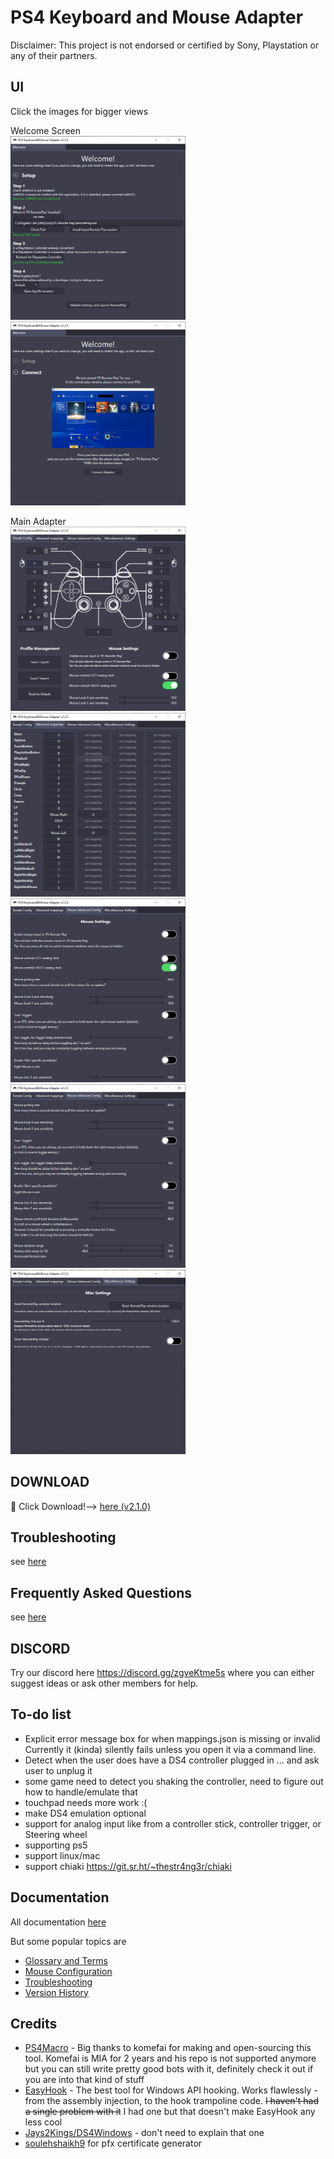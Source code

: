 # PS4 Keyboard and Mouse Adapter 
Disclaimer: This project is not endorsed or certified by Sony, Playstation or any of their partners.


## UI

Click the images for bigger views

Welcome Screen <br>
<a href="documentation/welcome-1.png" target="_blank"><img src="documentation/welcome-1.png" alt="example UI Tab 1" width="280"/></a>
<a href="documentation/welcome-2.png" target="_blank"><img src="documentation/welcome-2.png" alt="example UI Tab 1" width="280"/></a>


Main Adapter <br>
<a href="documentation/example-ui-1.png" target="_blank"><img src="documentation/example-ui-1.png" alt="example UI Tab 1" width="280"/></a>
<a href="documentation/example-ui-2.png" target="_blank"><img src="documentation/example-ui-2.png" alt="example UI Tab 2" width="280"/></a>
<a href="documentation/example-ui-3.png" target="_blank"><img src="documentation/example-ui-3.png" alt="example UI Tab 3" width="280"/></a>
<a href="documentation/example-ui-4.png" target="_blank"><img src="documentation/example-ui-4.png" alt="example UI Tab 4" width="280"/></a>
<a href="documentation/example-ui-4.png" target="_blank"><img src="documentation/example-ui-5.png" alt="example UI Tab 4" width="280"/></a>


## DOWNLOAD
:rocket: Click Download!--> [here (v2.1.0)](https://github.com/starshinata/PS4-Keyboard-and-Mouse-Adapter/releases/download/2.1.0/Setup.exe)


## Troubleshooting
see [here](documentation/troubleshooting.md)


## Frequently Asked Questions
see [here](documentation/frequently-asked-questions.md)


## DISCORD
Try our discord here https://discord.gg/zgveKtme5s where you can either suggest ideas or ask other members for help.


## To-do list
* Explicit error message box for when mappings.json is missing or invalid <br> Currently it (kinda) silently fails unless you open it via a command line.
* Detect when the user does have a DS4 controller plugged in ... and ask user to unplug it
* some game need to detect you shaking the controller, need to figure out how to handle/emulate that
* touchpad needs more work :(
* make DS4 emulation optional
* support for analog input like from a controller stick, controller trigger, or Steering wheel
* supporting ps5
* support linux/mac 
* support chiaki https://git.sr.ht/~thestr4ng3r/chiaki


## Documentation
All documentation [here](documentation/)

But some popular topics are
* [Glossary and Terms](documentation/glossary-and-terms.md)
* [Mouse Configuration](documentation/mouse-configuration.md)
* [Troubleshooting](documentation/troubleshooting.md)
* [Version History](documentation/version-history.md)


## Credits

- [PS4Macro](https://github.com/komefai/PS4Macro) - Big thanks to komefai for making and open-sourcing this tool. Komefai is MIA for 2 years and his repo is not supported anymore but you can still write pretty good bots with it, definitely check it out if you are into that kind of stuff
- [EasyHook](https://easyhook.github.io) - The best tool for Windows API hooking. Works flawlessly - from the assembly injection, to the hook trampoline code. ~~I haven't had a single problem with it~~ I had one but that doesn't make EasyHook any less cool
- [Jays2Kings/DS4Windows](https://github.com/Jays2Kings/DS4Windows) - don't need to explain that one
- [soulehshaikh9](https://github.com/soulehshaikh99/self-signed-certificate-generator) for pfx certificate generator

